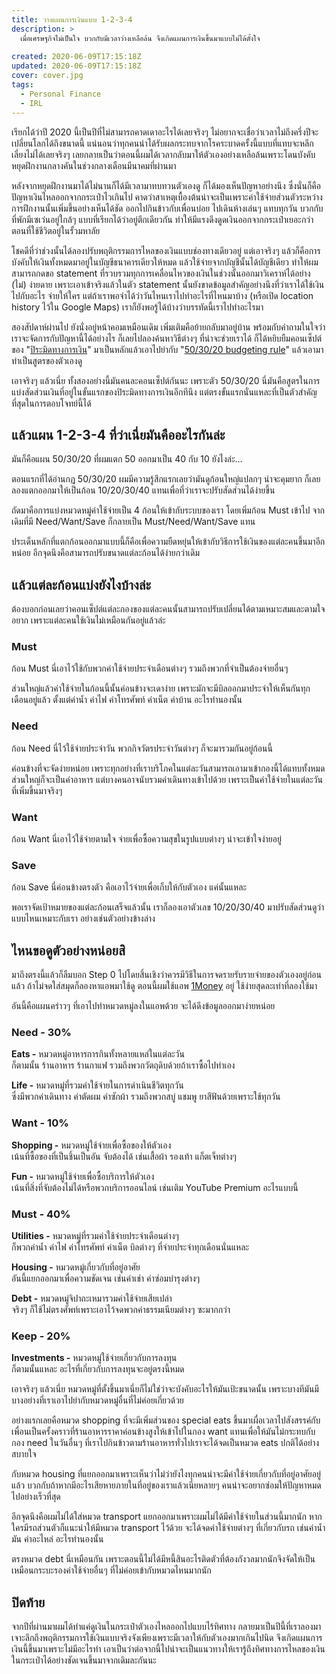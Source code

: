 ```yaml
---
title: วางแผนการเงินแบบ 1-2-3-4
description: >
  เมื่อเศรษฐกิจไม่เป็นใจ บวกกับมีเวลาว่างเหลือล้น จึงเกิดแผนการเงินขึ้นมาแบบไม่ได้ตั้งใจ
  
created: 2020-06-09T17:15:18Z
updated: 2020-06-09T17:15:18Z
cover: cover.jpg
tags: 
  - Personal Finance
  - IRL
---
```


เรียกได้ว่าปี 2020 นี้เป็นปีที่ไม่สามารถคาดเดาอะไรได้เลยจริงๆ ไม่อยากจะเชื่อว่าเวลาไม่ถึงครึ่งปีจะเปลี่ยนโลกได้ถึงขนาดนี้ แน่นอนว่าทุกคนน่าได้รับผลกระทบจากโรคระบาดครั้งนี้แบบที่แทบจะหลีกเลี่ยงไม่ได้เลยจริงๆ เลยกลายเป็นว่าตอนนี้ผมได้เวลากลับมาให้ตัวเองอย่างเหลือล้นเพราะโดนบังคับหยุดฝึกงานกลางคันในช่วงกลางเดือนมีนาคมที่ผ่านมา

หลังจากหยุดฝึกงานมาได้ไม่นานก็ได้มีเวลามาทบทวนตัวเองดู ก็ได้มองเห็นปัญหาอย่างนึง ซึ่งนั่นก็คือปัญหาเงินไหลออกจากกระเป๋าไวเกินไป คาดว่าสาเหตุเบื้องต้นน่าจะเป็นเพราะค่าใช้จ่ายส่วนตัวระหว่างการฝึกงานนั้นเพิ่มขึ้นอย่างเห็นได้ชัด ออกไปกินข้าวกับเพื่อนบ่อย ไปเดินห้างเล่นๆ แทบทุกวัน บวกกับที่พักมีเซเว่นอยู่ใกล้ๆ แบบที่เรียกได้ว่าอยู่ตึกเดียวกัน ทำให้มีแรงดึงดูดเงินออกจากกระเป๋าเยอะกว่าตอนที่ใช้ชีวิตอยู่ในรั้วมหาลัย

โชคดีที่ว่าช่วงนั้นได้ลองปรับพฤติกรรมการไหลของเงินแบบช่องทางเดียวอยู่ แต่เอาจริงๆ แล้วก็คือการบังคับให้เงินทั้งหมดมาอยู่ในบัญชีธนาคารเดียวให้หมด แล้วใช้จ่ายจากบัญชีนั้นได้บัญชีเดียว ทำให้ผมสามารถกดขอ statement ที่รวบรวมทุกการเคลื่อนไหวของเงินในช่วงนั้นออกมาวิเคราห์ได้อย่าง (ไม่) ง่ายดาย เพราะเอาเข้าจริงแล้วในตัว statement นั้นยังขาดข้อมูลสำคัญอย่างนึงที่ว่าเราได้ใช้เงินไปกับอะไร จ่ายให้ใคร แต่ถ้าเราพอจำได้ว่าวันไหนเราไปทำอะไรที่ไหนมาบ้าง (หรือเปิด location history ไว้ใน Google Maps) เราก็ยังพอรู้ได้บ้างว่าบรรทัดนี้เราไปทำอะไรมา

สองสัปดาห์ผ่านไป ยังนั่งอยู่หน้าคอมเหมือนเดิม เพิ่มเติมคือย้ายกลับมาอยู่บ้าน พร้อมกับคำถามในใจว่าเราจะจัดการกับปัญหานี้ได้อย่างไร ก็เลยไปลองค้นหาวิธีต่างๆ ที่น่าจะช่วยเราได้ ก็ได้หยิบยืมคอนเซ็ปต์ของ "[ปิระมิดทางการเงิน](https://themomentum.co/financial-pyramid-money-buffalo/)" มาเป็นหลักแล้วเอาไปยำกับ "[50/30/20 budgeting rule](https://www.investopedia.com/ask/answers/022916/what-502030-budget-rule.asp)" แล้วเอามาทำเป็นสูตรของตัวเองดู

เอาจริงๆ แล้วเนี่ย ทั้งสองอย่างนี้มันคนละคอนเซ็ปต์กันนะ เพราะตัว 50/30/20 นี่มันคือสูตรในการแบ่งสัดส่วนเงินที่อยู่ในขั้นแรกของปิระมิดทางการเงินอีกทีนึง แต่ตรงขั้นแรกนั่นแหละที่เป็นตัวสำคัญที่สุดในการตอบโจทย์นี้ได้

## แล้วแผน 1-2-3-4 ที่ว่าเนี่ยมันคืออะไรกันล่ะ

มันก็คือแผน 50/30/20 ที่ผมแตก 50 ออกมาเป็น 40 กับ 10 ยังไงล่ะ...

ตอนแรกที่ได้อ่านกฏ 50/30/20 ผมมีความรู้สึกแรกเลยว่ามันดูก้อนใหญ่แปลกๆ น่าจะคุมยาก ก็เลยลองแตกออกมาให้เป็นก้อน 10/20/30/40 แทนเพื่อที่ว่าเราจะปรับสัดส่วนได้ง่ายขึ้น

ถัดมาคือการแบ่งหมวดหมู่ค่าใช้จ่ายเป็น 4 ก้อนให้เข้ากับระบบของเรา โดยเพิ่มก้อน Must เข้าไป จากเดิมที่มี Need/Want/Save ก็กลายเป็น Must/Need/Want/Save แทน

ประเด็นหลักที่แตกก้อนออกมาแบบนี้ก็คือเพื่อความยืดหยุ่นให้เข้ากับวิธีการใช้เงินของแต่ละคนขึ้นมาอีกหน่อย อีกจุดนึงคือสามารถปรับขนาดแต่ละก้อนได้ง่ายกว่าเดิม

## แล้วแต่ละก้อนแบ่งยังไงบ้างล่ะ

ต้องบอกก่อนเลยว่าคอนเซ็ปต์แต่ละกองของแต่ละคนนั้นสามารถปรับเปลี่ยนได้ตามเหมาะสมและตามใจอยาก เพราะแต่ละคนใช้เงินไม่เหมือนกันอยู่แล้วล่ะ

### Must

ก้อน Must นี่เอาไว้ใช้กับพวกค่าใช้จ่ายประจำเดือนต่างๆ รวมถึงพวกที่จำเป็นต้องจ่ายอื่นๆ

ส่วนใหญ่แล้วค่าใช้จ่ายในก้อนนี้นั้นค่อนข้างจะเดาง่าย เพราะมักจะมีบิลออกมาประจำให้เห็นกันทุกเดือนอยู่แล้ว ตั้งแต่ค่าน้ำ ค่าไฟ ค่าโทรศัพท์ ค่าเน็ต ค่าบ้าน อะไรทำนองนั้น

### Need

ก้อน Need นี่ไว้ใช้จ่ายประจำวัน พวกกิจวัตรประจำวันต่างๆ ก็จะมารวมกันอยู่ก้อนนี้

ค่อนข้างที่จะจัดง่ายหน่อย เพราะทุกอย่างที่เราบริโภคในแต่ละวันสามารถเอามาเข้ากองนี้ได้แทบทั้งหมด ส่วนใหญ่ก็จะเป็นค่าอาหาร แต่บางคนอาจนับรวมค่าเดินทางเข้าไปด้วย เพราะเป็นค่าใช้จ่ายในแต่ละวันที่เพิ่มขึ้นมาจริงๆ

### Want

ก้อน Want นี่เอาไว้ใช้จ่ายตามใจ จ่ายเพื่อซื้อความสุขในรูปแบบต่างๆ น่าจะเข้าใจง่ายอยู่

### Save

ก้อน Save นี่ค่อนข้างตรงตัว คือเอาไว้จ่ายเพื่อเก็บให้กับตัวเอง แค่นั้นแหละ

พอเราจัดเป้าหมายของแต่ละก้อนเสร็จแล้วนั้น เราก็ลองเอาตัวเลข 10/20/30/40 มาปรับสัดส่วนดูว่าแบบไหนเหมาะกับเรา อย่างเช่นตัวอย่างข้างล่าง

## ไหนขอดูตัวอย่างหน่อยสิ

มาถึงตรงนี้แล้วก็ลืมบอก Step 0 ไปโดยสิ้นเชิงว่าควรมีวิธีในการจดรายรับรายจ่ายของตัวเองอยู่ก่อนแล้ว ถ้าไม่จดใส่สมุดก็ลองหาแอพมาใช้ดู ตอนนี้ผมใช้แอพ [1Money](https://play.google.com/store/apps/details?id=org.pixelrush.moneyiq) อยู่ ใช้ง่ายสุดละเท่าที่ลองใช้มา

อันนี้คือแผนคร่าวๆ ที่เอาไปทำหมวดหมู่ลงในแอพด้วย จะได้ดึงข้อมูลออกมาง่ายหน่อย

### Need - 30%

**Eats -** หมวดหมู่อาหารการกินทั้งหลายแหล่ในแต่ละวัน  
ก็ตามนั้น ร้านอาหาร ร้านกาแฟ รวมถึงพวกวัตถุดิบด้วยถ้าเราซื้อไปทำเอง

**Life -** หมวดหมู่ที่รวมค่าใช้จ่ายในการดำเนินชีวิตทุกวัน  
ซึ่งมีพวกค่าเดินทาง ค่าตัดผม ค่าซักผ้า รวมถึงพวกสบู่ แชมพู ยาสีฟันด้วยเพราะใช้ทุกวัน

### Want - 10%

**Shopping -** หมวดหมู่ใช้จ่ายเพื่อซื้อของให้ตัวเอง  
เน้นที่ซื้อของที่เป็นชิ้นเป็นอัน จับต้องได้ เช่นเสื้อผ้า รองเท้า แก็ตเจ็ทต่างๆ

**Fun -** หมวดหมู่ใช้จ่ายเพื่อซื้อบริการให้ตัวเอง  
เน้นที่สิ่งที่จับต้องไม่ได้หรือพวกบริการออนไลน์ เช่นเติม YouTube Premium อะไรแบบนี้

### Must - 40%

**Utilities -** หมวดหมู่ที่รวมค่าใช้จ่ายประจำเดือนต่างๆ  
ก็พวกค่าน้ำ ค่าไฟ ค่าโทรศัพท์ ค่าเน็ต บิลต่างๆ ที่จ่ายประจำทุกเดือนนั่นแหละ

**Housing -** หมวดหมู่เกี่ยวกับที่อยู่อาศัย  
อันนี้แยกออกมาเพื่อความชัดเจน เช่นค่าเช่า ค่าซ่อมบำรุงต่างๆ

**Debt -** หมวดหมู่จิปาถะเหมารวมค่าใช้จ่ายเสียเปล่า  
จริงๆ ก็ใช้ไม่ตรงศัพท์เพราะเอาไว้จดพวกค่าธรรมเนียมต่างๆ ซะมากกว่า

### Keep - 20%

**Investments -** หมวดหมู่ใช้จ่ายเกี่ยวกับการลงทุน  
ก็ตามนั้นแหละ อะไรที่เกี่ยวกับการลงทุนจะอยู่ตรงนี้หมด

เอาจริงๆ แล้วเนี่ย หมวดหมู่ที่ตั้งขึ้นมาเนี่ยก็ไม่ใช่ว่าจะบังคับอะไรให้มันเป้ะขนาดนั้น เพราะบางทีมันมีบางอย่างที่เราเอาไปยำกับหมวดหมู่อื่นที่ไม่ค่อยเกี่ยวด้วย

อย่างแรกเลยคือหมวด shopping ที่จะมีเพิ่มส่วนของ special eats ขึ้นมาเผื่อเวลาไปสังสรรค์กับเพื่อนเป็นครั้งคราวที่ร้านอาหารราคาค่อนข้างสูงให้เข้าไปในกอง want แทนเพื่อให้มันไม่กระทบกับกอง need ในวันอื่นๆ ที่เราไปกินข้าวตามร้านอาหารทั่วไปเราจะได้จดเป็นหมวด eats ปกติได้อย่างสบายใจ

กับหมวด housing ที่แยกออกมาเพราะเห็นว่าไม่ว่ายังไงทุกคนน่าจะมีค่าใช้จ่ายเกี่ยวกับที่อยู่อาศัยอยู่แล้ว บวกกับถ้าหากมีอะไรเสียหายภายในที่อยู่ของเราแล้วเนี่ยหลายๆ คนน่าจะอยากซ่อมให้ปัญหาหมดไปอย่างเร็วที่สุด

อีกจุดนึงคือผมไม่ได้ใส่หมวด transport แยกออกมาเพราะผมไม่ได้มีค่าใช้จ่ายในส่วนนี้มากนัก หากใครมีรถส่วนตัวก็แนะนำให้มีหมวด transport ไว้ด้วย จะได้จดค่าใช้จ่ายต่างๆ ที่เกี่ยวกับรถ เช่นค่าน้ำมัน ค่าอะไหล่ อะไรทำนองนั้น

ตรงหมวด debt นี่เหมือนกัน เพราะตอนนี้ไม่ได้มีหนี้สินอะไรติดตัวที่ต้องกังวลมากนักจึงจัดให้เป็นเหมือนกระบะรองค่าใช้จ่ายอื่นๆ ที่ไม่ค่อยเข้ากับหมวดไหนมากนัก

## ปิดท้าย

จากปีที่ผ่านมาผมได้ทำแค่ดูเงินในกระเป๋าตัวเองไหลออกไปแบบไร้ทิศทาง กลายมาเป็นปีนี้ที่เราลองมาเจาะลึกถึงพฤติกรรมการใช้เงินแบบจริงจังเพียงเพราะมีเวลาให้กับตัวเองมากเกินไปนิด จึงเกิดแผนการเงินนี้ขึ้นมาเพราะไม่มีอะไรทำ เอาเป็นว่าต่อจากนี้ไปน่าจะเป็นแนวทางให้เรารู้ถึงทิศทางการไหลของเงินในกระเป๋าได้อย่างชัดเจนขึ้นมาจากเดิมละกันนะ

